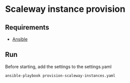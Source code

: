 # Scaleway instance provision

## Requirements
- [Ansible](https://docs.ansible.com/ansible/latest/installation_guide/intro_installation.html)

## Run
Before starting, add the settings to the settings.yaml

    ansible-playbook provision-scaleway-instances.yaml
